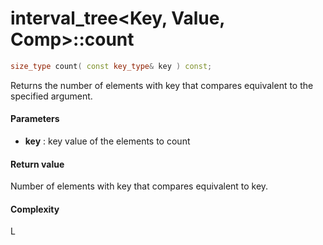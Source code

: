 # interval_tree<Key, Value, Comp>::count

```cpp
size_type count( const key_type& key ) const;
```

Returns the number of elements with key that compares equivalent to the specified argument.

#### Parameters

- **key** : key value of the elements to count

#### Return value

Number of elements with key that compares equivalent to key.

#### Complexity

L